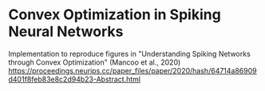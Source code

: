 # Convex Optimization in Spiking Neural Networks

Implementation to reproduce figures in "Understanding Spiking Networks through Convex Optimization" (Mancoo et al., 2020)
https://proceedings.neurips.cc/paper_files/paper/2020/hash/64714a86909d401f8feb83e8c2d94b23-Abstract.html
